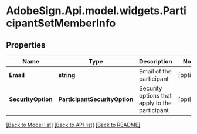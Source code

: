 # AdobeSign.Api.model.widgets.ParticipantSetMemberInfo
## Properties

Name | Type | Description | Notes
------------ | ------------- | ------------- | -------------
**Email** | **string** | Email of the participant | [optional] 
**SecurityOption** | [**ParticipantSecurityOption**](ParticipantSecurityOption.md) | Security options that apply to the participant | [optional] 

[[Back to Model list]](../README.md#documentation-for-models) [[Back to API list]](../README.md#documentation-for-api-endpoints) [[Back to README]](../README.md)

